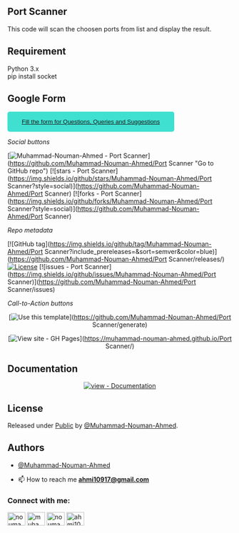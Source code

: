 ## Port Scanner 

This code will scan the choosen ports from list and display the result.

## Requirement
Python 3.x \
pip install socket

## Google Form

<button style="background-color: turquoise; border: none; border-radius: 5px; color: #333; padding: 15px 32px"><a href="https://docs.google.com/forms/d/e/1FAIpQLSdhxR5JdOb_pjtQb48Ax8JbJfkbcCyCeYLBWxHQ02u7z5oKag/viewform?usp=sf_link" target="blank"> Fill the form for Questions, Queries and Suggestions</a></button>

_Social buttons_

[![Muhammad-Nouman-Ahmed - Port Scanner](https://img.shields.io/static/v1?label=Muhammad-Nouman-Ahmed&message=Port+Scanner&color=blue&logo=github)](https://github.com/Muhammad-Nouman-Ahmed/Port Scanner "Go to GitHub repo")
[![stars - Port Scanner](https://img.shields.io/github/stars/Muhammad-Nouman-Ahmed/Port Scanner?style=social)](https://github.com/Muhammad-Nouman-Ahmed/Port Scanner)
[![forks - Port Scanner](https://img.shields.io/github/forks/Muhammad-Nouman-Ahmed/Port Scanner?style=social)](https://github.com/Muhammad-Nouman-Ahmed/Port Scanner)

_Repo metadata_


[![GitHub tag](https://img.shields.io/github/tag/Muhammad-Nouman-Ahmed/Port Scanner?include_prereleases=&sort=semver&color=blue)](https://github.com/Muhammad-Nouman-Ahmed/Port Scanner/releases/)
[![License](https://img.shields.io/badge/License-Public-blue)](#license)
[![issues - Port Scanner](https://img.shields.io/github/issues/Muhammad-Nouman-Ahmed/Port Scanner)](https://github.com/Muhammad-Nouman-Ahmed/Port Scanner/issues)

_Call-to-Action buttons_

<div align="center">

[![Use this template](https://img.shields.io/badge/Generate-Use_this_template-2ea44f?style=for-the-badge)](https://github.com/Muhammad-Nouman-Ahmed/Port Scanner/generate)

[![View site - GH Pages](https://img.shields.io/badge/View_site-GH_Pages-2ea44f?style=for-the-badge)](https://muhammad-nouman-ahmed.github.io/Port Scanner/)

</div>

## Documentation

<div align="center">

[![view - Documentation](https://img.shields.io/badge/view-Documentation-blue?style=for-the-badge)](/docs/ "Go to project documentation")

</div>


## License

Released under [Public](/LICENSE) by [@Muhammad-Nouman-Ahmed](https://github.com/Muhammad-Nouman-Ahmed).

## Authors

- [@Muhammad-Nouman-Ahmed](https://github.com/Muhammad-Nouman-Ahmed)


- 📫 How to reach me **ahmi10917@gmail.com**

<h3 align="left">Connect with me:</h3>
<p align="left">
<a href="https://twitter.com/nouman_music" target="blank"><img align="center" src="https://raw.githubusercontent.com/rahuldkjain/github-profile-readme-generator/master/src/images/icons/Social/twitter.svg" alt="nouman_music" height="30" width="40" /></a>
<a href="https://linkedin.com/in/muhammad-nouman-ahmed" target="blank"><img align="center" src="https://raw.githubusercontent.com/rahuldkjain/github-profile-readme-generator/master/src/images/icons/Social/linked-in-alt.svg" alt="muhammad-nouman-ahmed" height="30" width="40" /></a>
<a href="https://instagram.com/nouman_music" target="blank"><img align="center" src="https://raw.githubusercontent.com/rahuldkjain/github-profile-readme-generator/master/src/images/icons/Social/instagram.svg" alt="nouman_music" height="30" width="40" /></a>
<a href="https://www.hackerrank.com/ahmi10917" target="blank"><img align="center" src="https://raw.githubusercontent.com/rahuldkjain/github-profile-readme-generator/master/src/images/icons/Social/hackerrank.svg" alt="ahmi10917" height="30" width="40" /></a>
</p>


